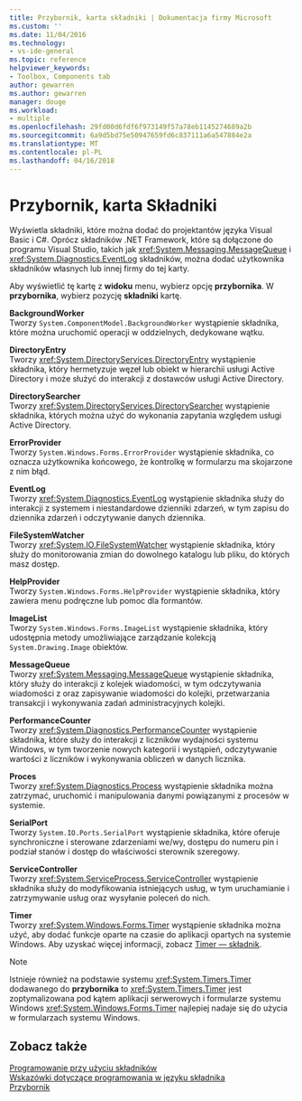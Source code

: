 ```yaml
---
title: Przybornik, karta składniki | Dokumentacja firmy Microsoft
ms.custom: ''
ms.date: 11/04/2016
ms.technology:
- vs-ide-general
ms.topic: reference
helpviewer_keywords:
- Toolbox, Components tab
author: gewarren
ms.author: gewarren
manager: douge
ms.workload:
- multiple
ms.openlocfilehash: 29fd00d6fdf6f973149f57a78eb1145274689a2b
ms.sourcegitcommit: 6a9d5bd75e50947659fd6c837111a6a547884e2a
ms.translationtype: MT
ms.contentlocale: pl-PL
ms.lasthandoff: 04/16/2018
---
```

# <a name="toolbox-components-tab"></a>Przybornik, karta Składniki

Wyświetla składniki, które można dodać do projektantów języka Visual Basic i C#. Oprócz składników .NET Framework, które są dołączone do programu Visual Studio, takich jak <xref:System.Messaging.MessageQueue> i <xref:System.Diagnostics.EventLog> składników, można dodać użytkownika składników własnych lub innej firmy do tej karty.
  
 Aby wyświetlić tę kartę z **widoku** menu, wybierz opcję **przybornika**. W **przybornika**, wybierz pozycję **składniki** kartę.  
  
 **BackgroundWorker**  
 Tworzy `System.ComponentModel.BackgroundWorker` wystąpienie składnika, które można uruchomić operacji w oddzielnych, dedykowane wątku.  
  
 **DirectoryEntry**  
 Tworzy <xref:System.DirectoryServices.DirectoryEntry> wystąpienie składnika, który hermetyzuje węzeł lub obiekt w hierarchii usługi Active Directory i może służyć do interakcji z dostawców usługi Active Directory.  
  
 **DirectorySearcher**  
 Tworzy <xref:System.DirectoryServices.DirectorySearcher> wystąpienie składnika, których można użyć do wykonania zapytania względem usługi Active Directory.  
  
 **ErrorProvider**  
 Tworzy `System.Windows.Forms.ErrorProvider` wystąpienie składnika, co oznacza użytkownika końcowego, że kontrolkę w formularzu ma skojarzone z nim błąd.  
  
 **EventLog**  
 Tworzy <xref:System.Diagnostics.EventLog> wystąpienie składnika służy do interakcji z systemem i niestandardowe dzienniki zdarzeń, w tym zapisu do dziennika zdarzeń i odczytywanie danych dziennika.
  
 **FileSystemWatcher**  
 Tworzy <xref:System.IO.FileSystemWatcher> wystąpienie składnika, który służy do monitorowania zmian do dowolnego katalogu lub pliku, do których masz dostęp.
  
 **HelpProvider**  
 Tworzy `System.Windows.Forms.HelpProvider` wystąpienie składnika, który zawiera menu podręczne lub pomoc dla formantów.  
  
 **ImageList**  
 Tworzy `System.Windows.Forms.ImageList` wystąpienie składnika, który udostępnia metody umożliwiające zarządzanie kolekcją `System.Drawing.Image` obiektów.  
  
 **MessageQueue**  
 Tworzy <xref:System.Messaging.MessageQueue> wystąpienie składnika, który służy do interakcji z kolejek wiadomości, w tym odczytywania wiadomości z oraz zapisywanie wiadomości do kolejki, przetwarzania transakcji i wykonywania zadań administracyjnych kolejki.

 **PerformanceCounter**  
 Tworzy <xref:System.Diagnostics.PerformanceCounter> wystąpienie składnika, które służy do interakcji z liczników wydajności systemu Windows, w tym tworzenie nowych kategorii i wystąpień, odczytywanie wartości z liczników i wykonywania obliczeń w danych licznika.
  
 **Proces**  
 Tworzy <xref:System.Diagnostics.Process> wystąpienie składnika można zatrzymać, uruchomić i manipulowania danymi powiązanymi z procesów w systemie.
  
 **SerialPort**  
 Tworzy `System.IO.Ports.SerialPort` wystąpienie składnika, które oferuje synchroniczne i sterowane zdarzeniami we/wy, dostępu do numeru pin i podział stanów i dostęp do właściwości sterownik szeregowy.  
  
 **ServiceController**  
 Tworzy <xref:System.ServiceProcess.ServiceController> wystąpienie składnika służy do modyfikowania istniejących usług, w tym uruchamianie i zatrzymywanie usług oraz wysyłanie poleceń do nich.
  
 **Timer**  
 Tworzy <xref:System.Windows.Forms.Timer> wystąpienie składnika można użyć, aby dodać funkcje oparte na czasie do aplikacji opartych na systemie Windows. Aby uzyskać więcej informacji, zobacz [Timer — składnik](/dotnet/framework/winforms/controls/timer-component-windows-forms).  
  
> [!NOTE]
>  Istnieje również na podstawie systemu <xref:System.Timers.Timer> dodawanego do **przybornika** to <xref:System.Timers.Timer> jest zoptymalizowana pod kątem aplikacji serwerowych i formularze systemu Windows <xref:System.Windows.Forms.Timer> najlepiej nadaje się do użycia w formularzach systemu Windows.  
  
## <a name="see-also"></a>Zobacz także

[Programowanie przy użyciu składników](http://msdn.microsoft.com/Library/d4d4fcb4-e0b8-46b3-b679-7ee0026eb9e3)  
[Wskazówki dotyczące programowania w języku składnika](http://msdn.microsoft.com/Library/373cacf7-479e-4b05-991c-5cb18824e913)  
[Przybornik](../../ide/reference/toolbox.md)